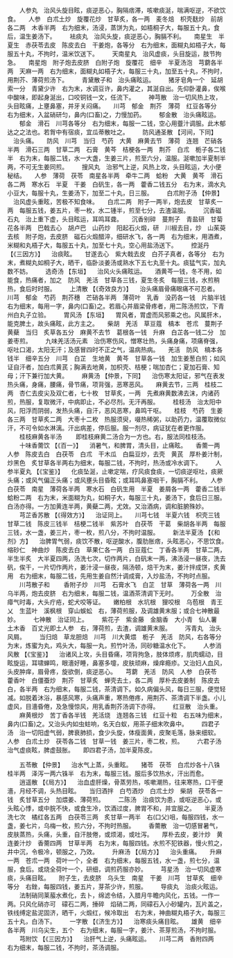 <!-- { "loadSidebar": true } -->
　　人参丸　治风头旋目眩，痰逆恶心，胸隔痞滞，咳嗽痰涎，喘满呕逆，不欲饮食。　　人参　白朮土炒　旋覆花炒　甘草炙，各一两　麦冬焙　枳壳麸炒　前胡各二两　木香半两　右为细末，汤浸，蒸饼为丸，如梧桐子大，每服五十丸，食后，温生姜汤下。
　　袪痰丸　治风头旋，痰逆恶心，胸膈不利。　　南星生　半夏生　赤茯苓去皮　陈皮去白　干姜炮，各等分　右为细末，面糊丸如梧子大，每服五十丸，不拘时，温米饮送下。
　　天南星丸　治风虚痰，头目旋运，肢节拘急。　　南星炮　附子炮去皮脐　白附子炮　旋覆花　细辛　半夏汤泡　芎藭各半两　天麻一两　右为细末，面糊丸如梧子大，每服三十丸，加至五十丸，不拘时，用荆芥、薄荷煎汤下。
　　青黛散子和　治头痛眩运。
　　猪牙皂角一个　延胡索一分　青黛少许　右为末，水调豆许，鼻内灌之，其涎自出。先仰卧灌鼻，俟喉中酸味，即起身涎出，口咬铜钱一文，任流下。
　　神芎散　治一切风热上攻，头目眩痛，上壅鼻塞，并牙关闷痛。　　川芎　郁金　荆芥　薄荷　红豆各等分　右为细末，入盆硝研匀，鼻内(口畜)之，力慢加药。
　　郁金散　治头痛眩运。
　　郁金　滑石　川芎各等分　右为细末，每服一二钱，空心用虀汁调服。此木郁达之之法也。若胷中有宿痰，宜瓜蒂散吐之。
　　防风通圣散 【河间，下同】 　治头痛。　　防风　川芎　当归　芍药　大黄　麻黄去节　薄荷　连翘　芒硝各半两　滑石三两　甘草二两　石膏　黄芩　桔梗各一两　荆芥　白朮　栀子各二钱半　右为末，每服二钱，水一大盏，生姜三片，煎至六分，温服。涎嗽加半夏制半两，不可无生姜同煎。
　　搜风丸　治邪气上逆，风热上攻，头目眩运，大小便秘结。　　人参　薄荷　茯苓　南星各半两　牵牛二两　蛤粉　大黄　黄芩　滑石各二两　寒水石　半夏　干姜　白矾生，各一两　藿香二钱五分　右为末，滴水丸小豆大，每服十丸，生姜汤下，加至二十丸，日三服。
　　白朮附子汤 【仲景】 　治风虚头重眩，苦极不知食味。　　白朮二两　附子一两半，炮去皮　甘草炙一两　每服五钱，姜五片，枣一枚，水二锺半，煎至七分，去渣温服。
　　沉香磁石丸　治上重下虚，头目眩运，耳鸣耳聋。　　沉香别碎　蔓荆子　青盐研　甘菊花各半两　巴戟去心　胡卢巴　山药炒　阳起石火煅，研　川椒去目，炒　山茱萸去核　附子炮，去皮脐　磁石火煅醋淬，细研水飞，各一两　右为细末，用酒煮，米糊和丸梧子大，每服五十丸，加至七十丸，空心用盐汤送下。
　　控涎丹 【《三因方》】 　治痰眩。　　甘遂去心　紫大戟去皮　白芥子真者，各等分　右为末，煮糊丸如桐子大，晒干，临卧淡姜汤或熟水下五七丸至十丸。痰猛气实，加丸数不妨。
　　选奇汤 【东垣】 　治风火头痛眩运。　　酒黄芩一钱，冬不用，如能食，热痛者，加之　防风　羌活　甘草各三钱，夏生冬炙　每服三钱，水煎稍热，食后时时服。
　　上清散 【《奇效良方》】 　治头痛眉骨痛眼痛不可忍者。　　川芎　郁金　芍药　荆芥穗　芒硝各半两　薄荷叶　乳香　没药各一钱　片脑半钱　右为细末，每用一字，鼻内(口畜)之。若眉心并眉梁骨疼者，用二陈汤煎饮，下青州白丸子立验。
　　胃风汤 【东垣】 　胃风者，胃虚而风邪乘之也。风属肝木，能克脾土，故头痛眩，此方主之。　　柴胡　羌活　草豆蔻　槁本　苍朮　蔓荆子　黄蘗　当归　炙草各五分　麻黄不去节　葛根各一钱　升麻　白芷各一钱二分　加姜枣煎。
　　九味羌活汤元素　治伤寒伤风，憎寒壮热，头痛身痛，项痛脊强，呕吐口渴，太阳无汗；及感冒四时不正之气，温病热病。　　羌活　防风　槁本各钱半　细辛五分　川芎　白芷　生地黄　黄芩　甘草各一钱　加生姜葱白煎；如风证自汗者，加白朮黄芪；胸满去地黄，加枳壳、桔梗；喘加杏仁；夏加石膏、知母；汗下兼行加大黄。
　　麻黄汤 【仲景，下同】 　治伤寒太阳证，邪气在表发热头痛，身痛，腰痛，骨节痛，项背强，恶寒恶风。　　麻黄去节，三两　桂枝二两　杏仁去皮尖及双仁者，七十枚　甘草炙，一两　先煮麻黄数沸去沫，内诸药煎，热服，复取微汗，中病即止，不必尽剂。无汗再服。
　　桂枝汤　治太阳中风，阳浮而阴弱，发热头痛，自汗，恶风恶寒，鼻鸣干呕。　　桂枝　芍药　生姜各三两　甘草炙二两　大枣十二枚　热服须臾，啜热稀粥，以助药力，温覆取微似汗，不可令如水淋漓。汗出病差，停后服。服一剂尽，病证犹在者更作服。
　　桂枝麻黄各半汤
　　即桂枝麻黄二汤合为一方也。右，服法同桂枝汤。
　　十味香薷饮 【《百一》】 　消暑气，和脾胃，清头目，止痛眩。　　香薷一两　人参　陈皮去白　白茯苓　白朮　干木瓜　白扁豆炒，去壳　黄芪　厚朴姜汁制，炒黑色　炙甘草各半两右为细末，每服二钱，不拘时，热汤或冷水调下。
　　人参半夏丸 【《宝鉴》】 　化痰坠涎，止嗽定喘，疗风痰食痰，一切痰逆呕吐，痰厥头痛；或风气偏正头痛；或风壅头目昏眩；或耳鸣鼻塞咽干，胸膈不利。　　人参　白茯苓　南星　薄荷各半两　寒水石　白矾生用　半夏　姜屑各一两　藿香二钱半　蛤粉二两　右为末，米面糊为丸，如桐子大，每服三十丸，姜汤下，食后日三服。白汤亦得。一方加黄连半两，黄蘗二两，尤效。又治酒病，调和脏腑殊妙。
　　芎芷香苏散 【《得效方》】 　治证同上。　　川芎七钱　半夏六钱　枳壳三钱　甘草二钱　陈皮三钱半　桔梗二钱半　紫苏叶　白茯苓　干葛　柴胡各半两　每服三钱，水一盏，姜三片，枣一枚，煎八分，不拘时温服。
　　新法半夏汤 【《和剂》方】 　治脾胃气弱，痰饮不散，呕逆酸水，腹肋胀痞，头眩恶心，不思饮食。　　缩砂仁　神曲炒　陈皮去白　草果仁各一两　白豆蔻仁　丁香各半两　甘草二两，半生半炙　大半夏四两，汤洗七次，切作两片，白矾末一两，沸汤浸一昼夜，洗去矾，俟干，一片切作两片，姜汁浸一昼夜，隔汤顿，焙干为末，姜汁拌成饼，炙黄用　右为细末，每服二钱，先用生姜自然汁调成膏，入炒盐汤，不拘时点服。
　　川芎散子和
　　香附子炒　川芎　石膏水飞　白芷　甘草　薄荷各一两　川乌半两，炮去皮脐　右为细末，每服二钱，温酒茶清调下无时。
　　万全散　治瘴气时毒，大头疔疮，蛇犬咬等证。　　嫩柏根　水坑根　狸咬根　乌苞根　青王乂　生蓝叶　溪枫根　穿山蜈蚣　右，薄荷煎服，及调雄黄末服；或合七神散最妙。
　　七神散　治证同上。
　　紫花子　紫金藤　金脑香　大小青　仙人薯　土木香　百丈光即土人参　右，薄荷煎，去渣，调雄黄末服。
　　泻青丸　治头风屑。
　　当归焙　草龙胆焙　川芎　川大黄煨　栀子　羌活　防风，右各等分为末，炼蜜为丸，鸡头大，每服一丸，煎竹叶汤，同砂糖温水化下。
　　人参消风散 【《宝鉴》】 　治诸风上攻，头目昏痛，项背拘急，肢体烦疼，肌肉蠕动，目眩旋运，耳啸蝉鸣，眼濇好睡，鼻塞多嚏，皮肤顽麻，燥痒瘾疹。又治妇人血风，头皮肿痒，眉骨疼，旋欲倒，痰逆恶心。　　芎藭　羌活　防风　人参　白茯苓　藿香叶　白僵蚕炒　荆芥　甘草炙　蝉壳去土，各二两　厚朴去皮姜制　陈皮去白，各半两　右为细末，每服二钱，茶清调下。如久病偏头风，每日三服，便觉轻减。如脱着沐浴，暴感风寒，头痛声重，寒热倦疼，用荆芥、茶清调下半盏。小儿虚风，目濇昏倦，及急慢惊风，用乳香荆芥汤调下亦得。
　　红豆散　治头重。
　　麻黄根炒　苦丁香各半钱　羌活烧　连翘各三钱　红豆十粒　右五味为细末，鼻内(口畜)之。又治头内如虫蛀响，名天白蚁，用茶子细末吹鼻中。
　　四君子汤　治一切阳虚气弱，脾衰肺损，食少头旋，体瘦面黄，皮聚毛落，脉来细软。　　人参　白朮土炒　茯苓各二钱　甘草一钱　姜三片，枣二枚，煎。
　　六君子汤　治气虚痰眩，脾虚鼓胀。　　即四君子汤，加半夏陈皮。

　　五苓散 【仲景】 　治水气上蒸，头重眩。　　猪苓　茯苓　白朮炒各十八铢　桂半两　泽泻一两六铢半　右为末，每服三钱。服后多饮热水，汗出而愈。
　　逍遥散 【《局方》】 　治血虚肝燥，骨蒸劳热，咳嗽潮热，往来寒热，口干便濇，月经不调，头热目眩。　　当归酒拌　白芍酒炒　白朮土炒　柴胡　茯苓各一钱　炙甘草五分　加煨姜、薄荷煎。
　　二陈汤　治痰饮为患，或呕逆恶心，或头眩心悸，或中脘不快，或食生冷，饮酒过度，脾胃不和，并宜服之。　　半夏汤洗七次　橘红各五两　白茯苓三两　炙甘草一两半　右(口父)咀，每服四钱，水一盏，姜七片，乌梅一枚，煎六分，不拘时热服。
　　香薷散　治一切感冒暑气，皮肤蒸热，头痛，头重，自汗肢倦，或烦渴，或吐泻。　　厚朴去皮，姜汁炒　黄连姜汁炒　香薷四两　甘草半两　右为末，每服四钱。水煎不犯铁器，慢火煎之，井中沉，令极冷，顿服之，乃效。
　　升麻汤 【《局方》】 　治头重痛。　　升麻一两　苍朮一两　荷叶一个，全者　右为细末，每服五钱，水一盏，煎七分，温服，食后。或烧全荷叶一个，研细，调煎药服亦妙。
　　芎星汤　治一切风虚寒痰，头痛目眩。　　附子生，去皮脐　乌头生　南星　干姜　川芎　甘草炙　细辛等分　右銼，每服四钱，姜五片，芽茶少许，煎服。
　　导痰丸　治痰火眩运。
　　法制硝同莱菔水煮化，去卜，绵滤令结，入腊月牛瞻内风化，五钱。一作一两。只风化硝亦可　礞石二两，捶碎　焰硝二两，同礞石入小砂罐内，瓦片盖之，铁线缚定盐泥固济，晒干，火煅红，候冷取出　右为末，神曲糊丸梧子大，每服三五十丸，白汤下。
　　一字散 【《济生方》】 　治寒痰头痛目眩。　　雄黄　细辛各半两　川乌尖生，五个　右为细末，每服一字，姜汁、茶芽煎汤，不拘时服。
　　芎附饮 【《三因方》】 　治肝气上逆，头痛眩运。　　川芎二两　香附四两　右为细末，每服二钱，不拘时，茶汤调服。
